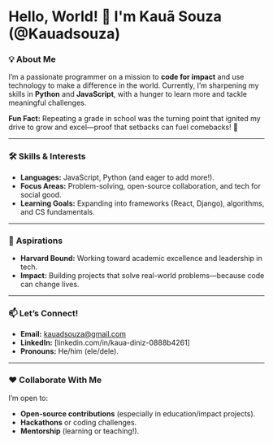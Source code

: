 # Hello, World! 👋 I'm Kauã Souza (@Kauadsouza)  

### 💡 **About Me**  
I’m a passionate programmer on a mission to **code for impact** and use technology to make a difference in the world. Currently, I’m sharpening my skills in **Python** and **JavaScript**, with a hunger to learn more and tackle meaningful challenges.  

**Fun Fact:** Repeating a grade in school was the turning point that ignited my drive to grow and excel—proof that setbacks can fuel comebacks! 🚀  

---

### 🛠 **Skills & Interests**  
- **Languages:** JavaScript, Python (and eager to add more!).  
- **Focus Areas:** Problem-solving, open-source collaboration, and tech for social good.  
- **Learning Goals:** Expanding into frameworks (React, Django), algorithms, and CS fundamentals.  

---

### 🎯 **Aspirations**  
- **Harvard Bound:** Working toward academic excellence and leadership in tech.  
- **Impact:** Building projects that solve real-world problems—because code can change lives.  


---

### 📫 **Let’s Connect!**  
- **Email:** [kauadsouza@gmail.com](mailto:kauadsouza@gmail.com)  
- **LinkedIn:** [linkedin.com/in/kaua-diniz-0888b4261]  
- **Pronouns:** He/him (ele/dele).  

---

### ❤️ **Collaborate With Me**  
I’m open to:  
- **Open-source contributions** (especially in education/impact projects).  
- **Hackathons** or coding challenges.  
- **Mentorship** (learning or teaching!).  
